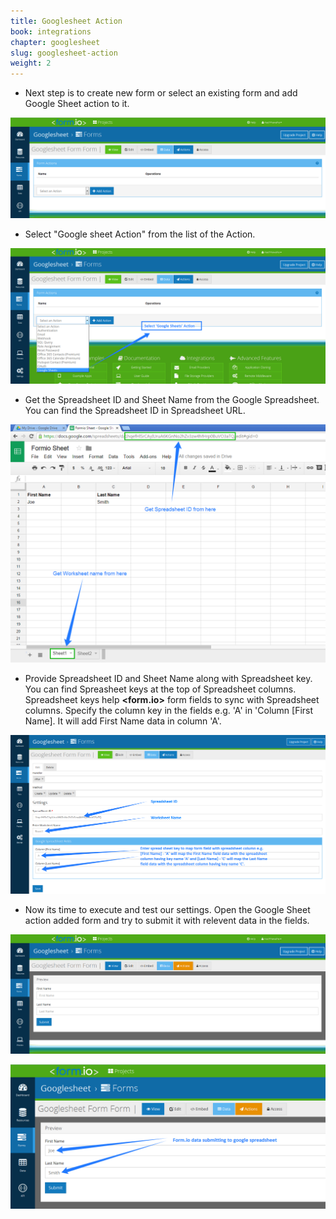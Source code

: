 ```yaml
---
title: Googlesheet Action
book: integrations
chapter: googlesheet
slug: googlesheet-action
weight: 2
---
```


- Next step is to create new form or select an existing form and add Google Sheet action to it.

![](/assets/img/googlesheet/googlesheet-actionform.png)

- Select "Google sheet Action" from the list of the Action.

![](/assets/img/googlesheet/googlesheet-selectaction.png)

- Get the Spreadsheet ID and Sheet Name from the Google Spreadsheet. You can find the Spreadsheet ID in Spreadsheet URL.

![](/assets/img/googlesheet/googlesheet-spreadsheet.png)

- Provide Spreadsheet ID and Sheet Name along with Spreadsheet key. You can find Spreasheet keys at the top of Spreadsheet columns. Spreadsheet keys help **&lt;<span class="text-primary">form</span>.<span class="text-secondary">io</span>&gt;** form fields to sync with Spreadsheet columns. Specify the column key in the fields e.g. 'A' in 'Column [First Name]. It will add First Name data in column 'A'.

![](/assets/img/googlesheet/googlesheet-actionmapping.png)

- Now its time to execute and test our settings. Open the Google Sheet action added form and try to submit it with relevent data in the fields.

![](/assets/img/googlesheet/googlesheet-form.png)

![](/assets/img/googlesheet/googlesheet-formsubmit.png)